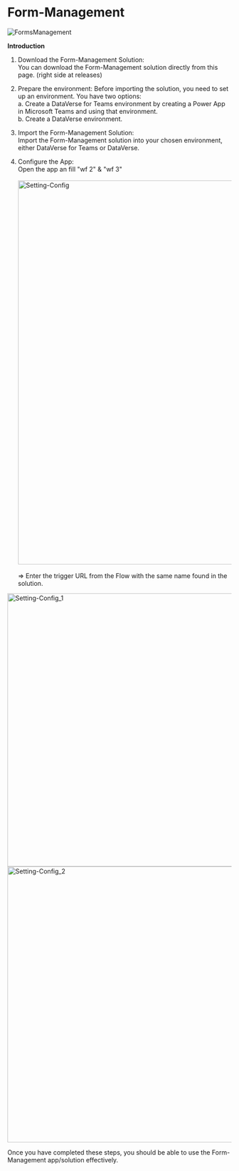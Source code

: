 # Form-Management
![FormsManagement](https://user-images.githubusercontent.com/64711607/226364459-0b14778f-8dc4-4602-a72d-748b130c6171.gif)

<p><strong>Introduction</strong></p>

1. Download the Form-Management Solution:<br>
    You can download the Form-Management solution directly from this page. (right side at releases)

2. Prepare the environment:
    Before importing the solution, you need to set up an environment. You have two options:<br>
      a. Create a DataVerse for Teams environment by creating a Power App in Microsoft Teams and using that environment.<br>
      b. Create a DataVerse environment.

3. Import the Form-Management Solution:<br>
    Import the Form-Management solution into your chosen environment, either DataVerse for Teams or DataVerse.
    
4. Configure the App:<br>
    Open the app an fill "wf 2" & "wf 3"<br><br>
    <img width="863" alt="Setting-Config" src="https://user-images.githubusercontent.com/64711607/226292628-6eb3f4e5-2d96-4dbb-80a3-abb2b298e172.png">
<br><br>
      => Enter the trigger URL from the Flow with the same name found in the solution.
<img width="614" alt="Setting-Config_1" src="https://user-images.githubusercontent.com/64711607/226292320-181f5256-1360-4585-b2e7-46f765a1a200.png">
<img width="620" alt="Setting-Config_2" src="https://user-images.githubusercontent.com/64711607/226292317-21b4217b-f21e-453a-b42a-500f366bd09b.png">


Once you have completed these steps, you should be able to use the Form-Management app/solution effectively.
